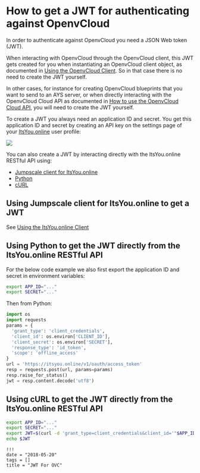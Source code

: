 # How to get a JWT for authenticating against OpenvCloud

In order to authenticate against OpenvCloud you need a JSON Web token (JWT).

When interacting with OpenvCloud through the OpenvCloud client, this JWT gets created for you when instantiating an OpenvCloud client object, as documented in [Using the OpenvCloud Client](OVC_client.md). So in that case there is no need to create the JWT yourself.

In other cases, for instance for creating OpenvCloud blueprints that you want to send to an AYS server, or when directly interacting with the OpenvCloud Cloud API as documented in [How to use the OpenvCloud Cloud API](OVC_API.md), you will need to create the JWT yourself.

To create a JWT you always need an application ID and secret. You get this application ID and secret by creating an API key on the settings page of your [ItsYou.online](https://itsyou.online) user profile:

![](images/iyo_jwt.png)

You can also create a JWT by interacting directly with the ItsYou.online RESTful API using:

- [Jumpscale client for ItsYou.online](#jumpscale)
- [Python](#python)
- [cURL](#curl)

<a id="jumpscale"></a>
## Using Jumpscale client for ItsYou.online to get a JWT

See [Using the ItsYou.online Client](IYO_client.md)

<a id="python"></a>
## Using Python to get the JWT directly from the ItsYou.online RESTful API

For the below code example we also first export the application ID and secret in environment variables:
```bash
export APP_ID="..."
export SECRET="..."
``` 

Then from Python:
```python
import os
import requests
params = {
  'grant_type': 'client_credentials',
  'client_id': os.environ['CLIENT_ID'],
  'client_secret': os.environ['SECRET'],
  'response_type': 'id_token',
  'scope': 'offline_access'
}
url = 'https://itsyou.online/v1/oauth/access_token'
resp = requests.post(url, params=params)
resp.raise_for_status()
jwt = resp.content.decode('utf8')
```

<a id="curl"></a>
## Using cURL to get the JWT directly from the ItsYou.online RESTful API

```bash
export APP_ID="..."
export SECRET="..."
export JWT=$(curl -d 'grant_type=client_credentials&client_id='"$APP_ID"'&client_secret='"$SECRET"'&response_type=id_token' https://itsyou.online/v1/oauth/access_token)
echo $JWT
```
```
!!!
date = "2018-05-20"
tags = []
title = "JWT For OVC"
```

